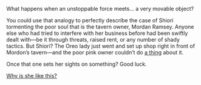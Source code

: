 <!-- title: Please Leave Me Alone -->

What happens when an unstoppable force meets… a very movable object?

You could use that analogy to perfectly describe the case of Shiori tormenting the poor soul that is the tavern owner, Mordan Ramsey. Anyone else who had tried to interfere with her business before had been swiftly dealt with—be it through threats, raised rent, or any number of shady tactics. But Shiori? The Oreo lady just went and set up shop right in front of Mordon’s tavern—and the poor pink owner couldn’t do [a thing](https://www.youtube.com/live/wu7g7fNsXYk?si=EageWjwN4WxKqQAs&t=1226) about it.

Once that one sets her sights on something? Good luck.

[Why is she like this?](#embed:https://www.youtube.com/live/wu7g7fNsXYk?si=gqlY8ivGqTBdATtz&t=12241)